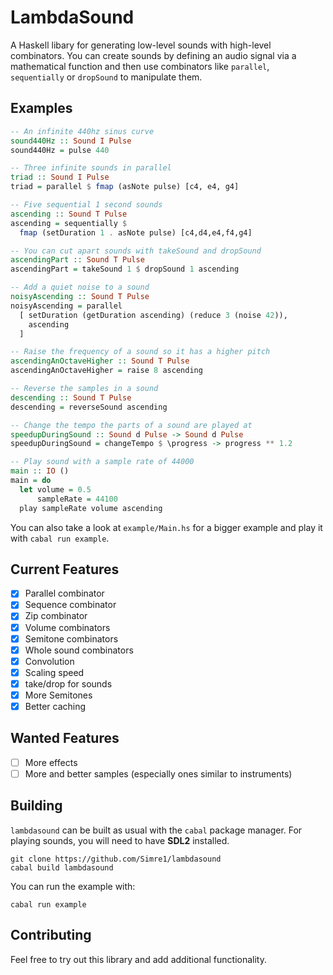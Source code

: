 # LambdaSound

A Haskell libary for generating low-level sounds with high-level combinators.
You can create sounds by defining an audio signal via a mathematical function and
then use combinators like `parallel`, `sequentially` or `dropSound` to manipulate them.

## Examples

```haskell
-- An infinite 440hz sinus curve
sound440Hz :: Sound I Pulse
sound440Hz = pulse 440 

-- Three infinite sounds in parallel
triad :: Sound I Pulse
triad = parallel $ fmap (asNote pulse) [c4, e4, g4]

-- Five sequential 1 second sounds 
ascending :: Sound T Pulse
ascending = sequentially $
  fmap (setDuration 1 . asNote pulse) [c4,d4,e4,f4,g4]

-- You can cut apart sounds with takeSound and dropSound
ascendingPart :: Sound T Pulse
ascendingPart = takeSound 1 $ dropSound 1 ascending

-- Add a quiet noise to a sound
noisyAscending :: Sound T Pulse
noisyAscending = parallel
  [ setDuration (getDuration ascending) (reduce 3 (noise 42)),
    ascending
  ]

-- Raise the frequency of a sound so it has a higher pitch
ascendingAnOctaveHigher :: Sound T Pulse
ascendingAnOctaveHigher = raise 8 ascending 

-- Reverse the samples in a sound
descending :: Sound T Pulse
descending = reverseSound ascending

-- Change the tempo the parts of a sound are played at
speedupDuringSound :: Sound d Pulse -> Sound d Pulse
speedupDuringSound = changeTempo $ \progress -> progress ** 1.2

-- Play sound with a sample rate of 44000
main :: IO ()
main = do
  let volume = 0.5
      sampleRate = 44100
  play sampleRate volume ascending
```

You can also take a look at `example/Main.hs` for a bigger example and play it with `cabal run example`.

## Current Features

- [x] Parallel combinator
- [x] Sequence combinator
- [x] Zip combinator
- [x] Volume combinators
- [x] Semitone combinators
- [x] Whole sound combinators
- [x] Convolution
- [x] Scaling speed
- [x] take/drop for sounds
- [x] More Semitones
- [x] Better caching

## Wanted Features

- [ ] More effects
- [ ] More and better samples (especially ones similar to instruments)

## Building

`lambdasound` can be built as usual with the `cabal` package manager. For playing sounds, you will need to have **SDL2** installed.

```
git clone https://github.com/Simre1/lambdasound
cabal build lambdasound
```

You can run the example with:
```
cabal run example
```

## Contributing

Feel free to try out this library and add additional functionality.